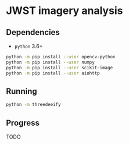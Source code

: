 
# JWST imagery analysis

## Dependencies

 - `python` 3.6+

```bash
python -m pip install --user opencv-python
python -m pip install --user numpy
python -m pip install --user scikit-image
python -m pip install --user aiohttp

```


## Running

```bash
python -m threedeeify
```


## Progress

TODO



